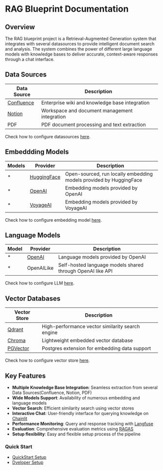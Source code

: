 # RAG Blueprint Documentation

## Overview
The RAG blueprint project is a Retrieval-Augmented Generation system that integrates with several datasources to provide intelligent document search and analysis. The system combines the power of different large language models with knowledge bases to deliver accurate, context-aware responses through a chat interface.

## Data Sources

| Data Source | Description |
|-------------|-------------|
| [Confluence](https://www.atlassian.com/software/confluence?gclsrc=aw.ds&&campaign=19280571316&adgroup=144874483655&targetid=kwd-22737151&matchtype=e&network=g&device=c&device_model=&creative=665271020076&keyword=confluence&placement=&target=&ds_eid=700000001542923&ds_e1=GOOGLE&gad_source=1&gclid=CjwKCAjwp8--BhBREiwAj7og1-IRQKLqpRA6GsxWCxP79pA8N6llomLslpQ-rTMkvMwKIIdA1Zq3uBoCpjYQAvD_BwE) | Enterprise wiki and knowledge base integration |
| [Notion](https://www.notion.com/) | Workspace and document management integration |
| PDF | PDF document processing and text extraction |

Check how to configure datasources [here](how_to/how_to_configure/#datasource-configuration).

## Embeddding Models

| Models | Provider | Description |
|-------|----------|-------------|
|   *   | [HuggingFace](https://huggingface.co/) | Open-sourced, run locally embedding models provided by HuggingFace |
|   *   | [OpenAI](https://openai.com/) | Embedding models provided by OpenAI |
|   *   | [VoyageAI](https://www.voyageai.com/) | Embedding models provided by VoyageAI |

Check how to configure embedding model [here](how_to/how_to_configure/#embedding-model-configuration).

## Language Models

| Model | Provider | Description |
|-------|----------|-------------|
|   *   |  [OpenAI](https://openai.com/)  | Language models provided by OpenAI |
|   *   |  OpenAILike  | Self-hosted language models shared through OpenAI like API |


Check how to configure LLM [here](how_to/how_to_configure/#llm-configuration).

## Vector Databases

| Vector Store | Description |
|--------------|-------------|
| [Qdrant](https://qdrant.tech/) | High-performance vector similarity search engine |
| [Chroma](https://www.trychroma.com/) |  Lightweight embedded vector database |
| [PGVector](https://github.com/pgvector) | Postgres extension for embedding data support |


Check how to configure vector store [here](how_to/how_to_configure/#vector-store-configuration).

## Key Features

- **Multiple Knowledge Base Integration**: Seamless extraction from several Data Sources(Confluence, Notion, PDF)
- **Wide Models Support**: Availability of numerous embedding and language models
- **Vector Search**: Efficient similarity search using vector stores
- **Interactive Chat**: User-friendly interface for querying knowledge on [Chainlit](https://chainlit.io/)
- **Performance Monitoring**: Query and response tracking with [Langfuse](https://langfuse.com/)
- **Evaluation**: Comprehensive evaluation metrics using [RAGAS](https://docs.ragas.io/en/stable/)
- **Setup flexibility**: Easy and flexible setup process of the pipeline

### Quick Start
- [QuickStart Setup](quickstart/quickstart_setup.md)
- [Dveloper Setup](quickstart/developer_setup.md)
